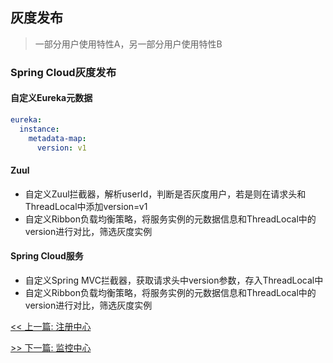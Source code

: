 ## 灰度发布

> 一部分用户使用特性A，另一部分用户使用特性B

### Spring Cloud灰度发布

#### 自定义Eureka元数据

```yaml
eureka:
  instance:
    metadata-map:
      version: v1
```

#### Zuul

* 自定义Zuul拦截器，解析userId，判断是否灰度用户，若是则在请求头和ThreadLocal中添加version=v1
* 自定义Ribbon负载均衡策略，将服务实例的元数据信息和ThreadLocal中的version进行对比，筛选灰度实例

#### Spring Cloud服务

* 自定义Spring MVC拦截器，获取请求头中version参数，存入ThreadLocal中
* 自定义Ribbon负载均衡策略，将服务实例的元数据信息和ThreadLocal中的version进行对比，筛选灰度实例


[<< 上一篇: 注册中心](10-分布式/注册中心.md)

[>> 下一篇: 监控中心](10-分布式/监控中心.md)
